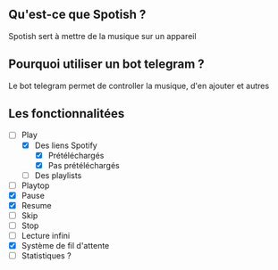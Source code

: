 ## Qu'est-ce que Spotish ?
Spotish sert à mettre de la musique sur un appareil
## Pourquoi utiliser un bot telegram ?
Le bot telegram permet de controller la musique, d'en ajouter et autres
## Les fonctionnalitées
- [ ] Play
  - [x] Des liens Spotify
    - [x] Prétéléchargés
    - [x] Pas prétéléchargés
  - [ ] Des playlists    
- [ ] Playtop
- [x] Pause
- [x] Resume
- [ ] Skip
- [ ] Stop
- [ ] Lecture infini
- [x] Système de fil d'attente
- [ ] Statistiques ?
